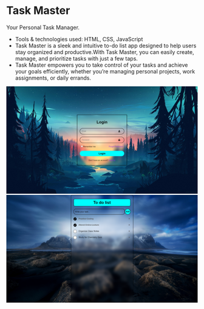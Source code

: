 # Task Master

Your Personal Task Manager.

- Tools & technologies used: HTML, CSS, JavaScript
- Task Master is a sleek and intuitive to-do list app designed to help users stay organized and productive.With Task
Master, you can easily create, manage, and prioritize tasks with just a few taps.
- Task Master empowers you to take control of your tasks and achieve your goals efficiently, whether you’re managing
personal projects, work assignments, or daily errands.

<img src="img/Screenshot (113).png"> <br/>
<img src="img/Screenshot (114).png"> <br/>

